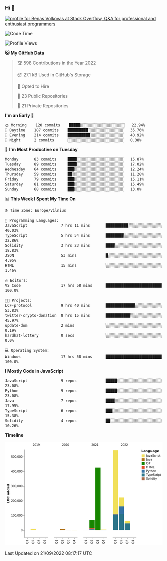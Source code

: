 ### Hi 👋
<a href="https://stackoverflow.com/users/14954249/benas-volkovas"><img src="https://stackoverflow.com/users/flair/14954249.png?theme=dark" width="208" height="58" alt="profile for Benas Volkovas at Stack Overflow, Q&amp;A for professional and enthusiast programmers" title="profile for Benas Volkovas at Stack Overflow, Q&amp;A for professional and enthusiast programmers"></a>

<!--START_SECTION:waka-->
![Code Time](http://img.shields.io/badge/Code%20Time-952%20hrs%2054%20mins-blue)

![Profile Views](http://img.shields.io/badge/Profile%20Views-6-blue)

**🐱 My GitHub Data** 

> 🏆 598 Contributions in the Year 2022
 > 
> 📦 27.1 kB Used in GitHub's Storage 
 > 
> 💼 Opted to Hire
 > 
> 📜 23 Public Repositories 
 > 
> 🔑 21 Private Repositories  
 > 
**I'm an Early 🐤** 

```text
🌞 Morning    120 commits    █████░░░░░░░░░░░░░░░░░░░░   22.94% 
🌆 Daytime    187 commits    █████████░░░░░░░░░░░░░░░░   35.76% 
🌃 Evening    214 commits    ██████████░░░░░░░░░░░░░░░   40.92% 
🌙 Night      2 commits      ░░░░░░░░░░░░░░░░░░░░░░░░░   0.38%

```
📅 **I'm Most Productive on Tuesday** 

```text
Monday       83 commits     ████░░░░░░░░░░░░░░░░░░░░░   15.87% 
Tuesday      89 commits     ████░░░░░░░░░░░░░░░░░░░░░   17.02% 
Wednesday    64 commits     ███░░░░░░░░░░░░░░░░░░░░░░   12.24% 
Thursday     59 commits     ██░░░░░░░░░░░░░░░░░░░░░░░   11.28% 
Friday       79 commits     ███░░░░░░░░░░░░░░░░░░░░░░   15.11% 
Saturday     81 commits     ███░░░░░░░░░░░░░░░░░░░░░░   15.49% 
Sunday       68 commits     ███░░░░░░░░░░░░░░░░░░░░░░   13.0%

```


📊 **This Week I Spent My Time On** 

```text
⌚︎ Time Zone: Europe/Vilnius

💬 Programming Languages: 
JavaScript               7 hrs 11 mins       ██████████░░░░░░░░░░░░░░░   40.03% 
TypeScript               5 hrs 54 mins       ████████░░░░░░░░░░░░░░░░░   32.86% 
Solidity                 3 hrs 23 mins       ████░░░░░░░░░░░░░░░░░░░░░   18.83% 
JSON                     53 mins             █░░░░░░░░░░░░░░░░░░░░░░░░   4.95% 
HTML                     15 mins             ░░░░░░░░░░░░░░░░░░░░░░░░░   1.46%

🔥 Editors: 
VS Code                  17 hrs 58 mins      █████████████████████████   100.0%

🐱‍💻 Projects: 
LCF-protocol             9 hrs 40 mins       █████████████░░░░░░░░░░░░   53.83% 
twitter-crypto-donation  8 hrs 15 mins       ███████████░░░░░░░░░░░░░░   45.97% 
update-dom               2 mins              ░░░░░░░░░░░░░░░░░░░░░░░░░   0.19% 
hardhat-lottery          0 secs              ░░░░░░░░░░░░░░░░░░░░░░░░░   0.0%

💻 Operating System: 
Windows                  17 hrs 58 mins      █████████████████████████   100.0%

```

**I Mostly Code in JavaScript** 

```text
JavaScript               9 repos             █████░░░░░░░░░░░░░░░░░░░░   23.08% 
Python                   9 repos             █████░░░░░░░░░░░░░░░░░░░░   23.08% 
Java                     7 repos             ████░░░░░░░░░░░░░░░░░░░░░   17.95% 
TypeScript               6 repos             ███░░░░░░░░░░░░░░░░░░░░░░   15.38% 
Solidity                 4 repos             ██░░░░░░░░░░░░░░░░░░░░░░░   10.26%

```


**Timeline**

![Chart not found](https://raw.githubusercontent.com/BenasVolkovas/BenasVolkovas/main/charts/bar_graph.png) 


 Last Updated on 21/09/2022 08:17:17 UTC
<!--END_SECTION:waka-->

